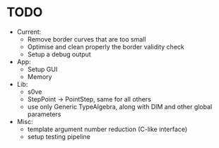 # TODO

* Current:
	- Remove border curves that are too small
	- Optimise and clean properly the border validity check
	- Setup a debug output
* App:
	- Setup GUI
	- Memory
* Lib:
	- s0ve
	- StepPoint -> PointStep, same for all others
	- use only Generic TypeAlgebra, along with DIM and other global parameters
* Misc:
	- template argument number reduction (C-like interface)
	- setup testing pipeline

